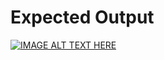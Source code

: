 # Expected Output

[![IMAGE ALT TEXT HERE](https://img.youtube.com/vi/VWxbOeuJgNk/0.jpg)](https://www.youtube.com/watch?v=VWxbOeuJgNk)
